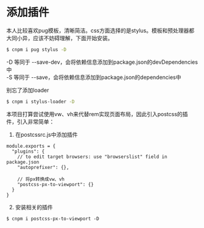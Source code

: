 # 添加插件

本人比较喜欢pug模板，清晰简洁。css方面选择的是stylus。模板和预处理器都大同小异，应该不妨碍理解，下面开始安装。
``` bash
$ cnpm i pug stylus -D
```
-D 等同于 --save-dev，会将依赖信息添加到package.json的devDependencies中  
-S 等同于 --save，会将依赖信息添加到package.json的dependencies中  

别忘了添加loader
``` bash
$ cnpm i stylus-loader -D
```

本项目打算尝试使用vw、vh来代替rem实现页面布局，因此引入postcss的插件，引入非常简单：
1. 在postcssrc.js中添加插件
```
module.exports = {
  "plugins": {
    // to edit target browsers: use "browserslist" field in package.json
    "autoprefixer": {},

    // 将px转换成vw、vh
    "postcss-px-to-viewport": {}
  }
}
```
2. 安装相关的插件
```
$ cnpm i postcss-px-to-viewport -D
```